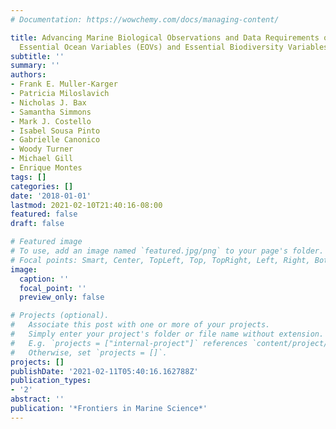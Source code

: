 ```yaml
---
# Documentation: https://wowchemy.com/docs/managing-content/

title: Advancing Marine Biological Observations and Data Requirements of the Complementary
  Essential Ocean Variables (EOVs) and Essential Biodiversity Variables (EBVs) Frameworks
subtitle: ''
summary: ''
authors:
- Frank E. Muller-Karger
- Patricia Miloslavich
- Nicholas J. Bax
- Samantha Simmons
- Mark J. Costello
- Isabel Sousa Pinto
- Gabrielle Canonico
- Woody Turner
- Michael Gill
- Enrique Montes
tags: []
categories: []
date: '2018-01-01'
lastmod: 2021-02-10T21:40:16-08:00
featured: false
draft: false

# Featured image
# To use, add an image named `featured.jpg/png` to your page's folder.
# Focal points: Smart, Center, TopLeft, Top, TopRight, Left, Right, BottomLeft, Bottom, BottomRight.
image:
  caption: ''
  focal_point: ''
  preview_only: false

# Projects (optional).
#   Associate this post with one or more of your projects.
#   Simply enter your project's folder or file name without extension.
#   E.g. `projects = ["internal-project"]` references `content/project/deep-learning/index.md`.
#   Otherwise, set `projects = []`.
projects: []
publishDate: '2021-02-11T05:40:16.162788Z'
publication_types:
- '2'
abstract: ''
publication: '*Frontiers in Marine Science*'
---
```

